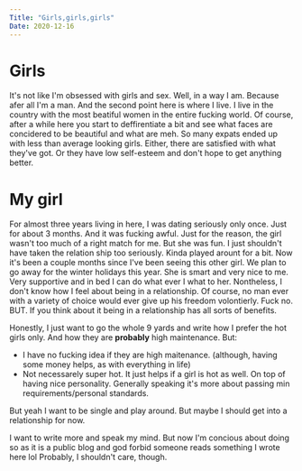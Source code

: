 ```yaml
---
Title: "Girls,girls,girls"
Date: 2020-12-16
---
```


# Girls

It's not like I'm obsessed with girls and sex. Well, in a way I am. Because afer
all I'm a man. And the second point here is where I live. I live in the country
with the most beatiful women in the entire fucking world.
Of course, after a while here you start to deffirentiate a bit and see what
faces are concidered to be beautiful and what are meh. So many expats ended up
with less than average looking girls. Either, there are satisfied with what
they've got. Or they have low self-esteem and don't hope to get anything
better.

# My girl

For almost three years living in here, I was dating seriously only once. Just
for about 3 months. And it was fucking awful. Just for the reason, the girl
wasn't too much of a right match for me. But she was fun. I just shouldn't have
taken the relation ship too seriously. Kinda played arount for a bit.
Now it's been a couple months since I've been seeing this other girl. We plan to
go away for the winter holidays this year. 
She is smart and very nice to me. Very supportive and in bed I can do what ever
I what to her.
Nontheless, I don't know how I feel about being in a relationship. 
Of course, no man ever with a variety of choice would ever give up his freedom
volontierly. Fuck no.
BUT. If you think about it being in a relationship has all sorts of benefits. 

Honestly, I just want to go the whole 9 yards and write how I prefer the hot
girls only. And how they are __probably__ high maintenance. 
But:
- I have no fucking idea if they are high maitenance. (although, having some
  money helps, as with everything in life)
- Not necessarely super hot. It just helps if a girl is hot as well. On top of
  having nice personality. Generally speaking it's more about passing min
requirements/personal standards.

But yeah I want to be single and play around. But maybe I should get into a
relationship for now.

I want to write more and speak my mind. But now I'm concious about doing so as
it is a public blog and god forbid someone reads something I wrote here lol
Probably, I shouldn't care, though.
